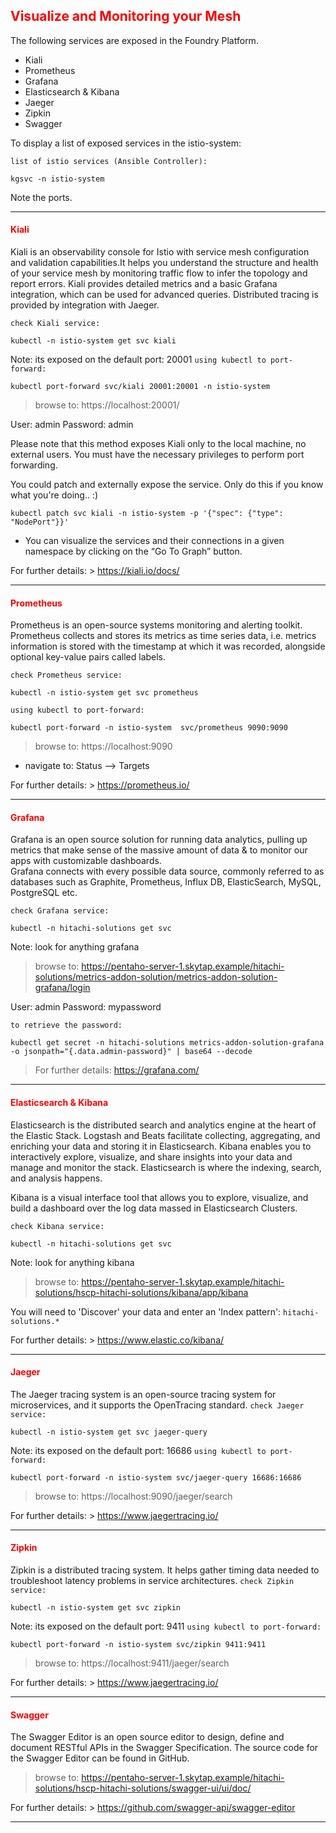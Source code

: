 ## <font color='red'>Visualize and Monitoring your Mesh</font>  

The following services are exposed in the Foundry Platform. 
* Kiali
* Prometheus
* Grafana
* Elasticsearch & Kibana
* Jaeger
* Zipkin
* Swagger

To display a list of exposed services in the istio-system:

``list of istio services (Ansible Controller):``
```
kgsvc -n istio-system
```
Note the ports.

---

#### <font color='red'>Kiali</font>  

Kiali is an observability console for Istio with service mesh configuration and validation capabilities.It helps you understand the structure and health of your service mesh by monitoring traffic flow to infer the topology and report errors. Kiali provides detailed metrics and a basic Grafana integration, which can be used for advanced queries. Distributed tracing is provided by integration with Jaeger.

``check Kiali service:``
```
kubectl -n istio-system get svc kiali
```
Note: its exposed on the default port: 20001
``using kubectl to port-forward:``
```
kubectl port-forward svc/kiali 20001:20001 -n istio-system
```
> browse to: https://localhost:20001/ 

User: admin
Password: admin

Please note that this method exposes Kiali only to the local machine, no external users. You must have the necessary privileges to perform port forwarding.

You could patch and externally expose the service.  Only do this if you know what you're doing.. :)
```
kubectl patch svc kiali -n istio-system -p '{"spec": {"type": "NodePort"}}'
```

* You can visualize the services and their connections in a given namespace by clicking on the “Go To Graph” button.

For further details: > https://kiali.io/docs/

---

#### <font color='red'>Prometheus</font>  

Prometheus is an open-source systems monitoring and alerting toolkit. Prometheus collects and stores its metrics as time series data, i.e. metrics information is stored with the timestamp at which it was recorded, alongside optional key-value pairs called labels.

``check Prometheus service:``
````
kubectl -n istio-system get svc prometheus
````
``using kubectl to port-forward:``
```
kubectl port-forward -n istio-system  svc/prometheus 9090:9090 
```
> browse to: https://localhost:9090

* navigate to: Status --> Targets

For further details: > https://prometheus.io/

---

#### <font color='red'>Grafana</font>  

Grafana is an open source solution for running data analytics, pulling up metrics that make sense of the massive amount of data & to monitor our apps with customizable dashboards.  
Grafana connects with every possible data source, commonly referred to as databases such as Graphite, Prometheus, Influx DB, ElasticSearch, MySQL, PostgreSQL etc.

``check Grafana service:``
```
kubectl -n hitachi-solutions get svc
```
Note: look for anything grafana

> browse to: https://pentaho-server-1.skytap.example/hitachi-solutions/metrics-addon-solution/metrics-addon-solution-grafana/login

User: admin
Password: mypassword

``to retrieve the password:``
```
kubectl get secret -n hitachi-solutions metrics-addon-solution-grafana -o jsonpath="{.data.admin-password}" | base64 --decode
```

> For further details: https://grafana.com/

---

#### <font color='red'>Elasticsearch & Kibana</font>

Elasticsearch is the distributed search and analytics engine at the heart of the Elastic Stack. Logstash and Beats facilitate collecting, aggregating, and enriching your data and storing it in Elasticsearch. Kibana enables you to interactively explore, visualize, and share insights into your data and manage and monitor the stack. Elasticsearch is where the indexing, search, and analysis happens.

Kibana is a visual interface tool that allows you to explore, visualize, and build a dashboard over the log data massed in Elasticsearch Clusters.

``check Kibana service:``
```
kubectl -n hitachi-solutions get svc
```
Note: look for anything kibana

> browse to: https://pentaho-server-1.skytap.example/hitachi-solutions/hscp-hitachi-solutions/kibana/app/kibana

You will need to 'Discover' your data and enter an 'Index pattern': ``hitachi-solutions.*`` 

For further details: > https://www.elastic.co/kibana/

---

#### <font color='red'>Jaeger</font>  

The Jaeger tracing system is an open-source tracing system for microservices, and it supports the OpenTracing standard.
``check Jaeger service:``
```
kubectl -n istio-system get svc jaeger-query
```
Note: its exposed on the default port: 16686
``using kubectl to port-forward:``
```
kubectl port-forward -n istio-system svc/jaeger-query 16686:16686
```

> browse to: https://localhost:9090/jaeger/search

For further details: > https://www.jaegertracing.io/

---

#### <font color='red'>Zipkin</font>  

Zipkin is a distributed tracing system. It helps gather timing data needed to troubleshoot latency problems in service architectures.
``check Zipkin service:``
```
kubectl -n istio-system get svc zipkin
```
Note: its exposed on the default port: 9411
``using kubectl to port-forward:``
```
kubectl port-forward -n istio-system svc/zipkin 9411:9411
```

> browse to: https://localhost:9411/jaeger/search

For further details: > https://www.jaegertracing.io/

---

#### <font color='red'>Swagger</font>  

The Swagger Editor is an open source editor to design, define and document RESTful APIs in the Swagger Specification. The source code for the Swagger Editor can be found in GitHub.

> browse to: https://pentaho-server-1.skytap.example/hitachi-solutions/hscp-hitachi-solutions/swagger-ui/ui/doc/


For further details: > https://github.com/swagger-api/swagger-editor

---